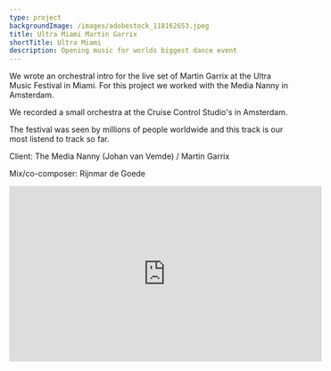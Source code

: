 ```yaml
---
type: project
backgroundImage: /images/adobestock_118162653.jpeg
title: Ultra Miami Martin Garrix
shortTitle: Ultra Miami
description: Opening music for worlds biggest dance event
---
```

We wrote an orchestral intro for the live set of Martin Garrix at the Ultra Music Festival in Miami. For this project we worked with the Media Nanny in Amsterdam.

We recorded a small orchestra at the Cruise Control Studio's in Amsterdam.

The festival was seen by millions of people worldwide and this track is our most listend to track so far.

Client: The Media Nanny (Johan van Vemde) / Martin Garrix

Mix/co-composer: Rijnmar de Goede

<iframe width="560" height="315" src="https://www.youtube.com/embed/4r1tq1XBN0w?start=7" frameborder="0" allow="accelerometer; autoplay; encrypted-media; gyroscope; picture-in-picture" allowfullscreen></iframe>
